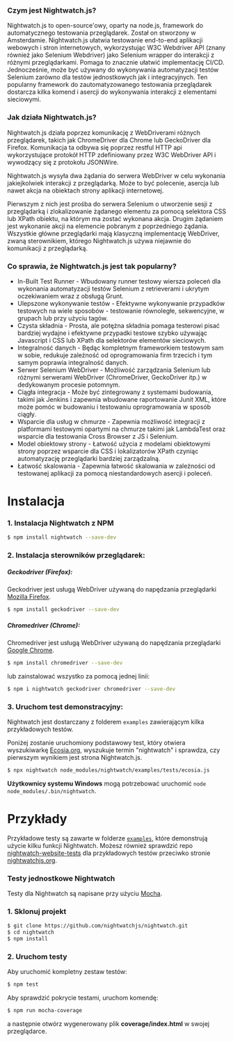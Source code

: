 ### Czym jest Nightwatch.js?
Nightwatch.js to open-source'owy, oparty na node.js, framework do automatycznego testowania przeglądarek. Został on stworzony w Amsterdamie.
Nightwatch.js ułatwia testowanie end-to-end aplikacji webowych i stron internetowych, wykorzystując W3C Webdriver API (znany również jako Selenium Webdriver) jako Selenium wrapper do interakcji z różnymi przeglądarkami. Pomaga to znacznie ułatwić implementację CI/CD. Jednocześnie, może być używany do wykonywania automatyzacji testów Selenium zarówno dla testów jednostkowych jak i integracyjnych. Ten popularny framework do zautomatyzowanego testowania przeglądarek dostarcza kilka komend i asercji do wykonywania interakcji z elementami sieciowymi.

### Jak działa Nightwatch.js?
Nightwatch.js działa poprzez komunikację z WebDriverami różnych przeglądarek, takich jak ChromeDriver dla Chrome lub GeckoDriver dla Firefox. Komunikacja ta odbywa się poprzez restful HTTP api wykorzystujące protokół HTTP zdefiniowany przez W3C WebDriver API i wywodzący się z protokołu JSONWire.

Nightwatch.js wysyła dwa żądania do serwera WebDriver w celu wykonania jakiejkolwiek interakcji z przeglądarką. Może to być polecenie, asercja lub nawet akcja na obiektach strony aplikacji internetowej.

Pierwszym z nich jest prośba do serwera Selenium o utworzenie sesji z przeglądarką i zlokalizowanie żądanego elementu za pomocą selektora CSS lub XPath obiektu, na którym ma zostać wykonana akcja.
Drugim żądaniem jest wykonanie akcji na elemencie pobranym z poprzedniego żądania.
Wszystkie główne przeglądarki mają klasyczną implementację WebDriver, zwaną sterownikiem, którego Nightwatch.js używa niejawnie do komunikacji z przeglądarką.
### Co sprawia, że Nightwatch.js jest tak popularny?

- In-Built Test Runner - Wbudowany runner testowy wiersza poleceń dla wykonania automatyzacji testów Selenium z retrieverami i ukrytym oczekiwaniem wraz z obsługą Grunt.
- Ulepszone wykonywanie testów - Efektywne wykonywanie przypadków testowych na wiele sposobów - testowanie równoległe, sekwencyjne, w grupach lub przy użyciu tagów.
- Czysta składnia - Prosta, ale potężna składnia pomaga testerowi pisać bardziej wydajne i efektywne przypadki testowe szybko używając Javascript i CSS lub XPath dla selektorów elementów sieciowych.
- Integralność danych - Będąc kompletnym frameworkiem testowym sam w sobie, redukuje zależność od oprogramowania firm trzecich i tym samym poprawia integralność danych.
- Serwer Selenium WebDriver - Możliwość zarządzania Selenium lub różnymi serwerami WebDriver (ChromeDriver, GeckoDriver itp.) w dedykowanym procesie potomnym.
- Ciągła integracja - Może być zintegrowany z systemami budowania, takimi jak Jenkins i zapewnia wbudowane raportowanie Junit XML, które może pomóc w budowaniu i testowaniu oprogramowania w sposób ciągły.
- Wsparcie dla usług w chmurze - Zapewnia możliwość integracji z platformami testowymi opartymi na chmurze takimi jak LambdaTest oraz wsparcie dla testowania Cross Browser z JS i Selenium.
- Model obiektowy strony - Łatwość użycia z modelami obiektowymi strony poprzez wsparcie dla CSS i lokalizatorów XPath czyniąc automatyzację przeglądarki bardziej zarządzalną.
- Łatwość skalowania - Zapewnia łatwość skalowania w zależności od testowanej aplikacji za pomocą niestandardowych asercji i poleceń.

# Instalacja
### 1. Instalacja Nightwatch z NPM

```sh
$ npm install nightwatch --save-dev
```

### 2. Instalacja sterowników przeglądarek:

##### Geckodriver (Firefox):
Geckodriver jest usługą WebDriver używaną do napędzania przeglądarki [Mozilla Firefox](https://www.mozilla.org/en-US/firefox/new/).

```sh
$ npm install geckodriver --save-dev
```

##### Chromedriver (Chrome):
Chromedriver jest usługą WebDriver używaną do napędzania przeglądarki [Google Chrome](https://www.google.com/chrome/).
```sh
$ npm install chromedriver --save-dev
```

lub zainstalować wszystko za pomocą jednej linii:

```sh
$ npm i nightwatch geckodriver chromedriver --save-dev
```

### 3. Uruchom test demonstracyjny:

Nightwatch jest dostarczany z folderem `examples` zawierającym kilka przykładowych testów.

Poniżej zostanie uruchomiony podstawowy test, który otwiera wyszukiwarkę [Ecosia.org](https://ecosia.org), wyszukuje termin "nightwatch" i sprawdza, czy pierwszym wynikiem jest strona Nightwatch.js.

```sh
$ npx nightwatch node_modules/nightwatch/examples/tests/ecosia.js
```

__Użytkownicy systemu Windows__ mogą potrzebować uruchomić `node node_modules/.bin/nightwatch`.


# Przykłady
Przykładowe testy są zawarte w folderze [`examples`](https://github.com/nightwatchjs/nightwatch/tree/master/examples), które demonstrują użycie kilku funkcji Nightwatch. 
Możesz również sprawdzić repo [nightwatch-website-tests](https://github.com/nightwatchjs/nightwatch-website-tests) dla przykładowych testów przeciwko stronie [nightwatchjs.org](https://nightwatchjs.org).

### Testy jednostkowe Nightwatch
Testy dla Nightwatch są napisane przy użyciu [Mocha](http://mochajs.org/).

### 1. Sklonuj projekt
```sh
$ git clone https://github.com/nightwatchjs/nightwatch.git
$ cd nightwatch
$ npm install
```

### 2. Uruchom testy
Aby uruchomić kompletny zestaw testów:

```sh
$ npm test
```

Aby sprawdzić pokrycie testami, uruchom komendę:

```sh
$ npm run mocha-coverage
```
a następnie otwórz wygenerowany plik __coverage/index.html__ w swojej przeglądarce.
